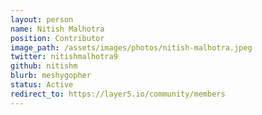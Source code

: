 ```yaml
---
layout: person
name: Nitish Malhotra
position: Contributor
image_path: /assets/images/photos/nitish-malhotra.jpeg
twitter: nitishmalhotra9
github: nitishm
blurb: meshygopher
status: Active
redirect_to: https://layer5.io/community/members
---
```

